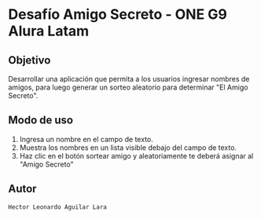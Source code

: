 <h1>Desafío Amigo Secreto - ONE G9 Alura Latam</h1>

## Objetivo
Desarrollar una aplicación que permita a los usuarios ingresar nombres de amigos,
para luego generar un sorteo aleatorio para determinar "El Amigo Secreto".

## Modo de uso
1. Ingresa un nombre en el campo de texto.
2. Muestra los nombres en un lista visible debajo del campo de texto.
3. Haz clic en el botón sortear amigo y aleatoriamente te deberá asignar al "Amigo Secreto"

## Autor
   ``` Hector Leonardo Aguilar Lara ```


